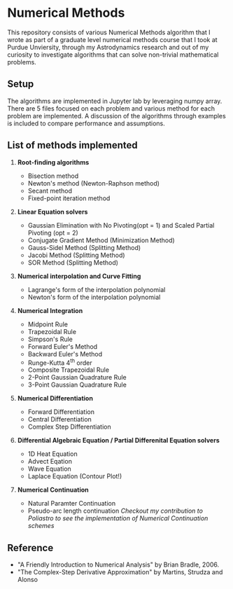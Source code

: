# Numerical Methods
    
This repository consists of various Numerical Methods algorithm that I wrote as part of a graduate level numerical methods course that I took at Purdue Unviersity, through my Astrodynamics research and out of my curiosity to investigate algorithms that can solve non-trivial mathematical problems. 

## Setup

The algorithms are implemented in Jupyter lab by leveraging numpy array. There are 5 files focused on each problem and various method for each problem are implemented. A discussion of the algorithms through examples is included to compare performance and assumptions.  

## List of methods implemented

1. **Root-finding algorithms**
    * Bisection method
    * Newton's method (Newton-Raphson method)
    * Secant method
    * Fixed-point iteration method
    
2. **Linear Equation solvers**
    * Gaussian Elimination with No Pivoting(opt = 1) and Scaled Partial Pivoting (opt = 2)
    * Conjugate Gradient Method (Minimization Method)
    * Gauss-Sidel Method (Splitting Method)
    * Jacobi Method (Splitting Method)
    * SOR Method (Splitting Method)

3. **Numerical interpolation and Curve Fitting** 
    * Lagrange's form of the interpolation polynomial
    * Newton's form of the interpolation polynomial

4. **Numerical Integration**
    * Midpoint Rule
    * Trapezoidal Rule
    * Simpson's Rule
    * Forward Euler's Method
    * Backward Euler's Method
    * Runge-Kutta 4<sup>th</sup> order
    * Composite Trapezoidal Rule
    * 2-Point Gaussian Quadrature Rule
    * 3-Point Gaussian Quadrature Rule
   
5. **Numerical Differentiation**
    * Forward Differentiation
    * Central Differentiation
    * Complex Step Differentiation

5. **Differential Algebraic Equation / Partial Differenital Equation solvers**
    * 1D Heat Equation
    * Advect Eqation
    * Wave Equation
    * Laplace Equation (Contour Plot!)

6. **Numerical Continuation**
    * Natural Paramter Continuation
    * Pseudo-arc length continuation 
_Checkout my contribution to Poliastro to see the implementation of Numerical Continuation schemes_

## Reference
* "A Friendly Introduction to Numerical Analysis" by Brian Bradle, 2006.
* "The Complex-Step Derivative Approximation" by Martins, Strudza and Alonso
